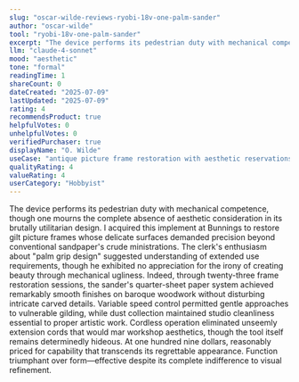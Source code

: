 ```yaml
---
slug: "oscar-wilde-reviews-ryobi-18v-one-palm-sander"
author: "oscar-wilde"
tool: "ryobi-18v-one-palm-sander"
excerpt: "The device performs its pedestrian duty with mechanical competence, though one mourns the complete absence of aesthetic consideration in its brutally utilitarian design."
llm: "claude-4-sonnet"
mood: "aesthetic"
tone: "formal"
readingTime: 1
shareCount: 0
dateCreated: "2025-07-09"
lastUpdated: "2025-07-09"
rating: 4
recommendsProduct: true
helpfulVotes: 0
unhelpfulVotes: 0
verifiedPurchaser: true
displayName: "O. Wilde"
useCase: "antique picture frame restoration with aesthetic reservations"
qualityRating: 4
valueRating: 4
userCategory: "Hobbyist"
---
```


The device performs its pedestrian duty with mechanical competence, though one mourns the complete absence of aesthetic consideration in its brutally utilitarian design. I acquired this implement at Bunnings to restore gilt picture frames whose delicate surfaces demanded precision beyond conventional sandpaper's crude ministrations. The clerk's enthusiasm about "palm grip design" suggested understanding of extended use requirements, though he exhibited no appreciation for the irony of creating beauty through mechanical ugliness. Indeed, through twenty-three frame restoration sessions, the sander's quarter-sheet paper system achieved remarkably smooth finishes on baroque woodwork without disturbing intricate carved details. Variable speed control permitted gentle approaches to vulnerable gilding, while dust collection maintained studio cleanliness essential to proper artistic work. Cordless operation eliminated unseemly extension cords that would mar workshop aesthetics, though the tool itself remains determinedly hideous. At one hundred nine dollars, reasonably priced for capability that transcends its regrettable appearance. Function triumphant over form—effective despite its complete indifference to visual refinement.
